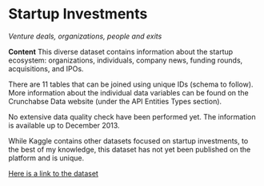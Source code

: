 # Startup Investments #
*Venture deals, organizations, people and exits*

**Content**
This diverse dataset contains information about the startup ecosystem: organizations, individuals, company news, funding rounds, acquisitions, and IPOs.

There are 11 tables that can be joined using unique IDs (schema to follow). More information about the individual data variables can be found on the Crunchabse Data website (under the API Entities Types section).

No extensive data quality check have been performed yet. The information is available up to December 2013.

While Kaggle contains other datasets focused on startup investments, to the best of my knowledge, this dataset has not yet been published on the platform and is unique.

[Here is a link to the dataset](https://www.kaggle.com/justinas/startup-investments)
